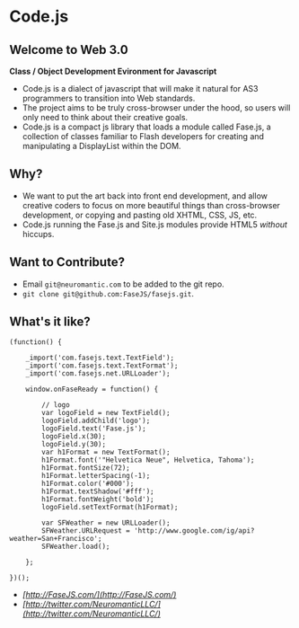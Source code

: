 # Code.js

## Welcome to Web 3.0
 
 **Class / Object Development Evironment for Javascript**
 
  * Code.js is a dialect of javascript that will make it natural for AS3 programmers to transition into Web standards.
  * The project aims to be truly cross-browser under the hood, so users will only need to think about their creative goals.
  * Code.js is a compact js library that loads a module called Fase.js, a collection of classes familiar to Flash developers for creating and manipulating a DisplayList within the DOM.
  
## Why?

  * We want to put the art back into front end development, and allow creative coders to focus on more beautiful things than cross-browser development, or copying and pasting old XHTML, CSS, JS, etc.
  * Code.js running the Fase.js and Site.js modules provide HTML5 *without* hiccups.
  
## Want to Contribute?
  
  * Email `git@neuromantic.com` to be added to the git repo.
  * `git clone git@github.com:FaseJS/fasejs.git`.
  
## What's it like?

    (function() {
    
    	_import('com.fasejs.text.TextField');
    	_import('com.fasejs.text.TextFormat');
    	_import('com.fasejs.net.URLLoader');
    
    	window.onFaseReady = function() {
    
    		// logo
    		var logoField = new TextField();
    		logoField.addChild('logo');
    		logoField.text('Fase.js');
    		logoField.x(30);
    		logoField.y(30);
    		var h1Format = new TextFormat();
    		h1Format.font('"Helvetica Neue", Helvetica, Tahoma');
    		h1Format.fontSize(72);
    		h1Format.letterSpacing(-1);
    		h1Format.color('#000');
    		h1Format.textShadow('#fff');
    		h1Format.fontWeight('bold');
    		logoField.setTextFormat(h1Format);
    		
    		var SFWeather = new URLLoader();
    		SFWeather.URLRequest = 'http://www.google.com/ig/api?weather=San+Francisco';
    		SFWeather.load();
    		
    	};
    	
    })();
  
  * *[http://FaseJS.com/](http://FaseJS.com/)*
  * *[http://twitter.com/NeuromanticLLC/](http://twitter.com/NeuromanticLLC/)*
